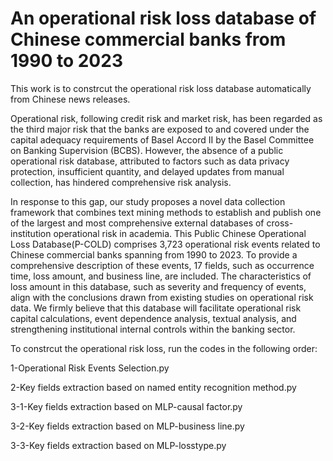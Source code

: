# An operational risk loss database of Chinese commercial banks from 1990 to 2023

This work is to constrcut the operational risk loss database automatically from Chinese news releases.

Operational risk, following credit risk and market risk, has been regarded as the third major risk that the banks are exposed to and covered under the capital adequacy requirements of Basel Accord II by the Basel Committee on Banking Supervision (BCBS). However, the absence of a public operational risk database, attributed to factors such as data privacy protection, insufficient quantity, and delayed updates from manual collection, has hindered comprehensive risk analysis.

In response to this gap, our study proposes a novel data collection framework that combines text mining methods to establish and publish one of the largest and most comprehensive external databases of cross-institution operational risk in academia. This Public Chinese Operational Loss Database(P-COLD) comprises 3,723 operational risk events related to Chinese commercial banks spanning from 1990 to 2023. To provide a comprehensive description of these events, 17 fields, such as occurrence time, loss amount, and business line, are included. The characteristics of loss amount in this database, such as severity and frequency of events, align with the conclusions drawn from existing studies on operational risk data. We firmly believe that this database will facilitate operational risk capital calculations, event dependence analysis, textual analysis, and strengthening institutional internal controls within the banking sector.

To constrcut the operational risk loss, run the codes in the following order:

1-Operational Risk Events Selection.py

2-Key fields extraction based on named entity recognition method.py

3-1-Key fields extraction based on MLP-causal factor.py

3-2-Key fields extraction based on MLP-business line.py

3-3-Key fields extraction based on MLP-losstype.py
